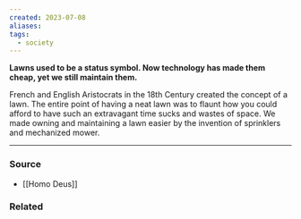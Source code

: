 ```yaml
---
created: 2023-07-08
aliases: 
tags:
  - society
---
```

**Lawns used to be a status symbol. Now technology has made them cheap, yet we still maintain them.**

French and English Aristocrats in the 18th Century created the concept of a lawn. The entire point of having a neat lawn was to flaunt how you could afford to have such an extravagant time sucks and wastes of space. We made owning and maintaining a lawn easier by the invention of sprinklers and mechanized mower.

****
### Source
- [[Homo Deus]]

### Related